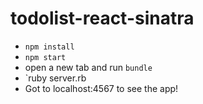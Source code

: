 # todolist-react-sinatra

- `npm install`
- `npm start`
- open a new tab and run `bundle`
- `ruby server.rb
- Got to localhost:4567 to see the app!

